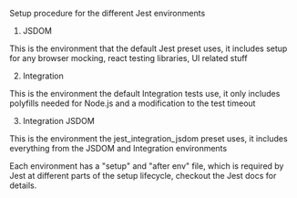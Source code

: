 Setup procedure for the different Jest environments

1. JSDOM
   
  This is the environment that the default Jest preset uses, it includes setup for any browser mocking, react testing libraries, UI related stuff

2. Integration

  This is the environment the default Integration tests use, it only includes polyfills needed for Node.js and a modification to the test timeout

3. Integration JSDOM

  This is the environment the jest_integration_jsdom preset uses, it includes everything from the JSDOM and Integration environments


Each environment has a "setup" and "after env" file, which is required by Jest at different parts of the setup lifecycle, checkout the Jest docs for details.